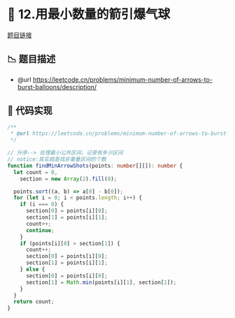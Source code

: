 # 🎨 12.用最小数量的箭引爆气球

[题目链接](https://leetcode.cn/problems/minimum-number-of-arrows-to-burst-balloons/description/)

## 📉 题目描述
* @url https://leetcode.cn/problems/minimum-number-of-arrows-to-burst-balloons/description/

## 📑 代码实现
```typescript
/**
 * @url https://leetcode.cn/problems/minimum-number-of-arrows-to-burst-balloons/description/
 */

// 升序--> 处理最小公共区间，记录有多少区间
// notice:其实就是找非重叠区间的个数
function findMinArrowShots(points: number[][]): number {
  let count = 0,
    section = new Array(2).fill(0);

  points.sort((a, b) => a[0] - b[0]);
  for (let i = 0; i < points.length; i++) {
    if (i === 0) {
      section[0] = points[i][0];
      section[1] = points[i][1];
      count++;
      continue;
    }
    if (points[i][0] > section[1]) {
      count++;
      section[0] = points[i][0];
      section[1] = points[i][1];
    } else {
      section[0] = points[i][0];
      section[1] = Math.min(points[i][1], section[1]);
    }
  }
  return count;
}

```
